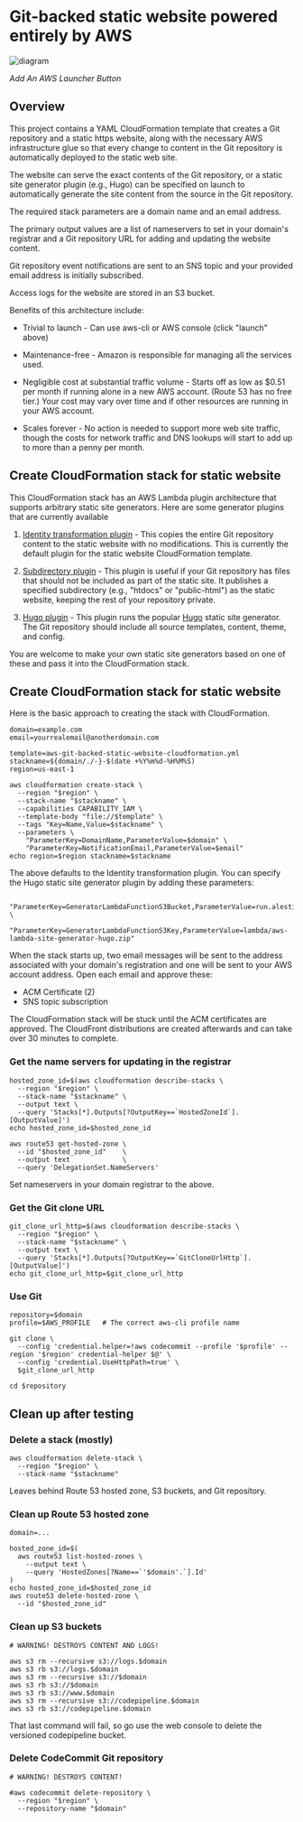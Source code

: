 
# Git-backed static website powered entirely by AWS

![diagram](https://raw.githubusercontent.com/alestic/aws-git-backed-static-website/master/aws-git-backed-static-website-architecture.gif "Architecture dagram: Git-backed static website powerd by AWS")

_Add An AWS Launcher Button_

## Overview

This project contains a YAML CloudFormation template that creates a
Git repository and a static https website, along with the necessary
AWS infrastructure glue so that every change to content in the Git
repository is automatically deployed to the static web site.

The website can serve the exact contents of the Git repository, or a
static site generator plugin (e.g., Hugo) can be specified on launch
to automatically generate the site content from the source in the Git
repository.

The required stack parameters are a domain name and an email address.

The primary output values are a list of nameservers to set in your
domain's registrar and a Git repository URL for adding and updating
the website content.

Git repository event notifications are sent to an SNS topic and your
provided email address is initially subscribed.

Access logs for the website are stored in an S3 bucket.

Benefits of this architecture include:

 - Trivial to launch - Can use aws-cli or AWS console (click "launch"
   above)

 - Maintenance-free - Amazon is responsible for managing all the
   services used.

 - Negligible cost at substantial traffic volume - Starts off as low
   as $0.51 per month if running alone in a new AWS account. (Route 53
   has no free tier.) Your cost may vary over time and if other
   resources are running in your AWS account.

 - Scales forever - No action is needed to support more web site
   traffic, though the costs for network traffic and DNS lookups will
   start to add up to more than a penny per month.

## Create CloudFormation stack for static website

This CloudFormation stack has an AWS Lambda plugin architecture that
supports arbitrary static site generators. Here are some generator
plugins that are currently available

1. [Identity transformation plugin][identity] - This copies the entire Git
   repository content to the static website with no
   modifications. This is currently the default plugin for the static
   website CloudFormation template.

2. [Subdirectory plugin][subdirectory] - This plugin is useful if your
   Git repository has files that should not be included as part of the
   static site. It publishes a specified subdirectory (e.g., "htdocs"
   or "public-html") as the static website, keeping the rest of your
   repository private.

3. [Hugo plugin][hugoplugin] - This plugin runs the popular
   [Hugo][hugo] static site generator. The Git repository should
   include all source templates, content, theme, and config.

You are welcome to make your own static site generators based on one
of these and pass it into the CloudFormation stack.

[identity]: https://github.com/alestic/aws-lambda-codepipeline-site-generator-identity
[subdirectory]: https://github.com/alestic/aws-lambda-codepipeline-site-generator-subdirectory
[hugoplugin]: https://github.com/alestic/aws-lambda-codepipeline-site-generator-hugo
[hugo]: https://gohugo.io/

## Create CloudFormation stack for static website

Here is the basic approach to creating the stack with CloudFormation.

    domain=example.com
    email=yourrealemail@anotherdomain.com

    template=aws-git-backed-static-website-cloudformation.yml
    stackname=${domain/./-}-$(date +%Y%m%d-%H%M%S)
    region=us-east-1

    aws cloudformation create-stack \
      --region "$region" \
      --stack-name "$stackname" \
      --capabilities CAPABILITY_IAM \
      --template-body "file://$template" \
      --tags "Key=Name,Value=$stackname" \
      --parameters \
        "ParameterKey=DomainName,ParameterValue=$domain" \
        "ParameterKey=NotificationEmail,ParameterValue=$email"
    echo region=$region stackname=$stackname

The above defaults to the Identity transformation plugin. You can
specify the Hugo static site generator plugin by adding these
parameters:

        "ParameterKey=GeneratorLambdaFunctionS3Bucket,ParameterValue=run.alestic.com" \
        "ParameterKey=GeneratorLambdaFunctionS3Key,ParameterValue=lambda/aws-lambda-site-generator-hugo.zip"

When the stack starts up, two email messages will be sent to the
address associated with your domain's registration and one will be
sent to your AWS account address. Open each email and approve these:

 - ACM Certificate (2)
 - SNS topic subscription

The CloudFormation stack will be stuck until the ACM certificates are
approved. The CloudFront distributions are created afterwards and can
take over 30 minutes to complete.

### Get the name servers for updating in the registrar

    hosted_zone_id=$(aws cloudformation describe-stacks \
      --region "$region" \
      --stack-name "$stackname" \
      --output text \
      --query 'Stacks[*].Outputs[?OutputKey==`HostedZoneId`].[OutputValue]')
    echo hosted_zone_id=$hosted_zone_id

    aws route53 get-hosted-zone \
      --id "$hosted_zone_id"    \
      --output text             \
      --query 'DelegationSet.NameServers'

Set nameservers in your domain registrar to the above.

### Get the Git clone URL

    git_clone_url_http=$(aws cloudformation describe-stacks \
      --region "$region" \
      --stack-name "$stackname" \
      --output text \
      --query 'Stacks[*].Outputs[?OutputKey==`GitCloneUrlHttp`].[OutputValue]')
    echo git_clone_url_http=$git_clone_url_http

### Use Git

    repository=$domain
    profile=$AWS_PROFILE   # The correct aws-cli profile name

    git clone \
      --config 'credential.helper=!aws codecommit --profile '$profile' --region '$region' credential-helper $@' \
      --config 'credential.UseHttpPath=true' \
      $git_clone_url_http

    cd $repository

## Clean up after testing

### Delete a stack (mostly)

    aws cloudformation delete-stack \
      --region "$region" \
      --stack-name "$stackname"

Leaves behind Route 53 hosted zone, S3 buckets, and Git repository.

### Clean up Route 53 hosted zone

    domain=...

    hosted_zone_id=$(
      aws route53 list-hosted-zones \
        --output text \
        --query 'HostedZones[?Name==`'$domain'.`].Id'
    )
    echo hosted_zone_id=$hosted_zone_id
    aws route53 delete-hosted-zone \
      --id "$hosted_zone_id"

### Clean up S3 buckets

    # WARNING! DESTROYS CONTENT AND LOGS!

    aws s3 rm --recursive s3://logs.$domain
    aws s3 rb s3://logs.$domain
    aws s3 rm --recursive s3://$domain
    aws s3 rb s3://$domain
    aws s3 rb s3://www.$domain
    aws s3 rm --recursive s3://codepipeline.$domain
    aws s3 rb s3://codepipeline.$domain

That last command will fail, so go use the web console to delete the
versioned codepipeline bucket.

### Delete CodeCommit Git repository

    # WARNING! DESTROYS CONTENT!

    #aws codecommit delete-repository \
      --region "$region" \
      --repository-name "$domain"
